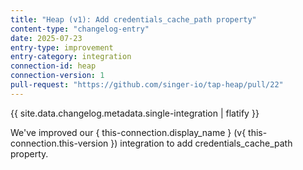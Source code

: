 ```yaml
---
title: "Heap (v1): Add credentials_cache_path property"
content-type: "changelog-entry"
date: 2025-07-23
entry-type: improvement
entry-category: integration
connection-id: heap
connection-version: 1
pull-request: "https://github.com/singer-io/tap-heap/pull/22"
---
```

{{ site.data.changelog.metadata.single-integration | flatify }}

We've improved our { this-connection.display_name } (v{ this-connection.this-version }) integration to add credentials_cache_path property.